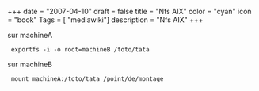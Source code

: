+++
date = "2007-04-10"
draft = false
title = "Nfs AIX"
color = "cyan"
icon = "book"
Tags = [ "mediawiki"]
description = "Nfs AIX"
+++

sur machineA

     exportfs -i -o root=machineB /toto/tata

sur machineB

     mount machineA:/toto/tata /point/de/montage
